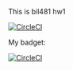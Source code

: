 This is bil481 hw1

[![CircleCI](https://circleci.com/gh/circleci/circleci-docs.svg?style=svg)](https://circleci.com/gh/circleci/circleci-docs)

My badget:

[![CircleCI](https://app.circleci.com/pipelines/github/MGurcan/bil481_hw1?style=svg)](https://app.circleci.com/pipelines/github/MGurcan/bil481_hw1)

